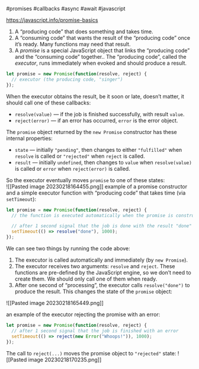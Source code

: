 #promises #callbacks #async #await #javascript 

https://javascript.info/promise-basics  

1.  A “producing code” that does something and takes time.
2.  A “consuming code” that wants the result of the “producing code” once it’s ready. Many functions may need that result. 
3.  A _promise_ is a special JavaScript object that links the “producing code” and the “consuming code” together.. The “producing code”,  called the _executor_, runs immediately when evoked and should produce a result. 
```javascript
let promise = new Promise(function(resolve, reject) {
  // executor (the producing code, "singer")
});
```  

When the executor obtains the result, be it soon or late, doesn’t matter, it should call one of these callbacks:
-   `resolve(value)` — if the job is finished successfully, with result `value`.
-   `reject(error)` — if an error has occurred, `error` is the error object.

The `promise` object returned by the `new Promise` constructor has these internal properties:
-   `state` — initially `"pending"`, then changes to either `"fulfilled"` when `resolve` is called or `"rejected"` when `reject` is called.
-   `result` — initially `undefined`, then changes to `value` when `resolve(value)` is called or `error` when `reject(error)` is called.

So the executor eventually moves `promise` to one of these states:  
![[Pasted image 20230218164455.png]]
example of a promise constructor and a simple executor function with “producing code” that takes time (via `setTimeout`):
```javascript
let promise = new Promise(function(resolve, reject) {
  // the function is executed automatically when the promise is constructed

  // after 1 second signal that the job is done with the result "done"
  setTimeout(() => resolve("done"), 1000);
});
```
We can see two things by running the code above:

1.  The executor is called automatically and immediately (by `new Promise`).
2.  The executor receives two arguments: `resolve` and `reject`. These functions are pre-defined by the JavaScript engine, so we don’t need to create them. We should only call one of them when ready.
3. After one second of “processing”, the executor calls `resolve("done")` to produce the result. This changes the state of the `promise` object:

![[Pasted image 20230218165449.png]]

an example of the executor rejecting the promise with an error:

```javascript
let promise = new Promise(function(resolve, reject) {
  // after 1 second signal that the job is finished with an error
  setTimeout(() => reject(new Error("Whoops!")), 1000);
});
```

The call to `reject(...)` moves the promise object to `"rejected"` state:
![[Pasted image 20230218170235.png]]